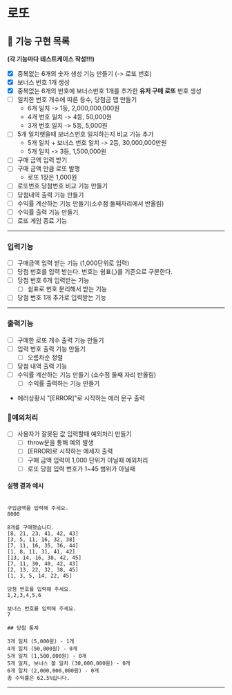 # 로또

## 🚀 기능 구현 목록

**(각 기능마다 테스트케이스 작성!!!)**

- [x] 중복없는 6개의 숫자 생성 기능 만들기 (-> 로또 번호)
- [x] 보너스 번호 1개 생성
- [x] 중복없는 6개의 번호에 보너스번호 1개를 추가한 **유저 구매 로또** 번호 생성
- [ ] 일치한 번호 개수에 따른 등수, 당첨금 맵 만들기
  - 6개 일치 -> 1등, 2,000,000,000원
  - 4개 번호 일치 -> 4등, 50,000원
  - 3개 번호 일치 -> 5등, 5,000원
- [ ] 5개 일치햇을때 보너스번호 일치하는지 비교 기능 추가
  - 5개 일치 + 보너스 번호 일치 -> 2등, 30,000,000만원
  - 5개 일치 -> 3등, 1,500,000원
- [ ] 구매 금액 입력 받기
- [ ] 구매 금액 만큼 로또 발행
  - 로또 1장은 1,000원
- [ ] 로또번호 당첨번호 비교 기능 만들기
- [ ] 당첨내역 출력 기능 만들기
- [ ] 수익률 계산하는 기능 만들기(소수점 둘째자리에서 반올림)
- [ ] 수익률 출력 기능 만들기
- [ ] 로또 게임 종료 기능

---

### 입력기능

- [ ] 구매금액 입력 받는 기능 (1,000단위로 입력)
- [ ] 당첨 번호를 입력 받는다. 번호는 쉼표(,)를 기준으로 구분한다.
- [ ] 당첨 번호 6개 입력받는 기능
  - [ ] 쉼표로 번호 분리해서 받는 기능
- [ ] 당첨 번호 1개 추가로 입력받는 기능

---

### 출력기능

- [ ] 구매한 로또 개수 출력 기능 만들기
- [ ] 입력 번호 출력 기능 만들기
  - [ ] 오름차순 정렬
- [ ] 당첨 내역 출력 기능
- [ ] 수익률 계산하는 기능 만들기 (소수점 둘째 자리 반올림)
  - [ ] 수익률 출력하는 기능 만들기
- 에러상황시 "[ERROR]"로 시작하는 에러 문구 출력

### 🚨예외처리

- [ ] 사용자가 잘못된 값 입력할때 예외처리 만들기
  - [ ] throw문을 통해 예외 발생
  - [ ] [ERROR]로 시작하는 메세지 출력
  - [ ] 구매 금액 입력이 1,000 단위가 아닐때 예외처리
  - [ ] 로또 당첨 입력 번호가 1~45 범위가 아닐때

#### 실행 결과 예시

```

구입금액을 입력해 주세요.
8000

8개를 구매했습니다.
[8, 21, 23, 41, 42, 43]
[3, 5, 11, 16, 32, 38]
[7, 11, 16, 35, 36, 44]
[1, 8, 11, 31, 41, 42]
[13, 14, 16, 38, 42, 45]
[7, 11, 30, 40, 42, 43]
[2, 13, 22, 32, 38, 45]
[1, 3, 5, 14, 22, 45]

당첨 번호를 입력해 주세요.
1,2,3,4,5,6

보너스 번호를 입력해 주세요.
7

## 당첨 통계

3개 일치 (5,000원) - 1개
4개 일치 (50,000원) - 0개
5개 일치 (1,500,000원) - 0개
5개 일치, 보너스 볼 일치 (30,000,000원) - 0개
6개 일치 (2,000,000,000원) - 0개
총 수익률은 62.5%입니다.

```

---
